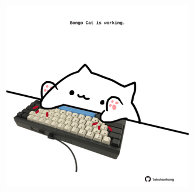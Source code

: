 <!-- built at 18/08/2025, 23:00:35 UTC -->
<p align="center">
  <img width="500" height="500" src="./ReadmeImage.svg">
</p>
